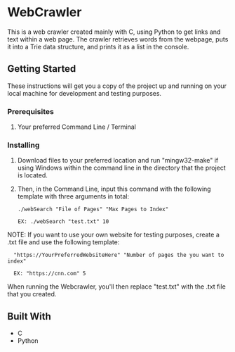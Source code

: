 # WebCrawler

This is a web crawler created mainly with C, using Python to get links and text within a web page. The crawler retrieves words from the webpage, puts it into a Trie data structure, and prints it as a list in the console. 

## Getting Started

These instructions will get you a copy of the project up and running on your local machine for development and testing purposes.

### Prerequisites

1. Your preferred Command Line / Terminal

### Installing

1. Download files to your preferred location and run "mingw32-make" if using Windows within the command line in the directory that the project is located.

2. Then, in the Command Line, input this command with the following template with three arguments in total: 

    `./webSearch "File of Pages" "Max Pages to Index"`
    
    `EX: ./webSearch "test.txt" 10`
    
    
    
NOTE: If you want to use your own website for testing purposes, create a .txt file and use the following template:

      "https://YourPreferredWebsiteHere" "Number of pages the you want to index"

      EX: "https://cnn.com" 5

When running the Webcrawler, you'll then replace "test.txt" with the .txt file that you created.

## Built With

* C 
* Python
